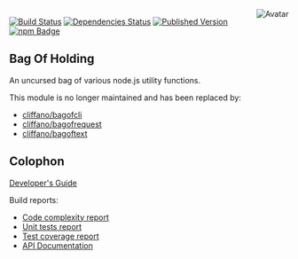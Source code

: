 <img align="right" src="https://raw.github.com/cliffano/bagofholding/master/avatar.jpg" alt="Avatar"/>

[![Build Status](https://img.shields.io/travis/cliffano/bagofholding.svg)](http://travis-ci.org/cliffano/bagofholding)
[![Dependencies Status](https://img.shields.io/david/cliffano/bagofholding.svg)](http://david-dm.org/cliffano/bagofholding)
[![Published Version](https://badge.fury.io/js/bagofholding.png)](http://badge.fury.io/js/bagofholding)
<br/>
[![npm Badge](https://nodei.co/npm/bagofholding.png)](http://npmjs.org/package/bagofholding)

Bag Of Holding
--------------

An uncursed bag of various node.js utility functions.

This module is no longer maintained and has been replaced by:

* [cliffano/bagofcli](http://github.com/cliffano/bagofcli)
* [cliffano/bagofrequest](http://github.com/cliffano/bagofrequest)
* [cliffano/bagoftext](http://github.com/cliffano/bagoftext)

Colophon
--------

[Developer's Guide](http://cliffano.github.io/developers_guide.html#nodejs)

Build reports:

* [Code complexity report](http://cliffano.github.io/bagofholding/bob/complexity/plato/index.html)
* [Unit tests report](http://cliffano.github.io/bagofholding/bob/test/buster.out)
* [Test coverage report](http://cliffano.github.io/bagofholding/bob/coverage/buster-istanbul/lcov-report/lib/index.html)
* [API Documentation](http://cliffano.github.io/bagofholding/bob/doc/dox-foundation/index.html)
